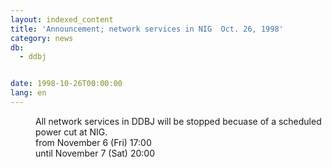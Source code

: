 ```yaml
---
layout: indexed_content
title: 'Announcement; network services in NIG  Oct. 26, 1998'
category: news
db:
  - ddbj


date: 1998-10-26T00:00:00
lang: en
---
```


<dd>All network services in DDBJ will be stopped becuase of a scheduled power cut at NIG.<br>
<dd> from November 6 (Fri) 17:00<br>
<dd> until November 7 (Sat) 20:00</dd>
</dd>
</dd>
